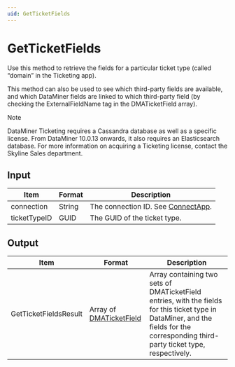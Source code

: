 ```yaml
---
uid: GetTicketFields
---
```


# GetTicketFields

Use this method to retrieve the fields for a particular ticket type (called “domain” in the Ticketing app).

This method can also be used to see which third-party fields are available, and which DataMiner fields are linked to which third-party field (by checking the ExternalFieldName tag in the DMATicketField array).

> [!NOTE]
> DataMiner Ticketing requires a Cassandra database as well as a specific license. From DataMiner 10.0.13 onwards, it also requires an Elasticsearch database. For more information on acquiring a Ticketing license, contact the Skyline Sales department.

## Input

| Item         | Format | Description                                                                      |
|--------------|--------|----------------------------------------------------------------------------------|
| connection   | String | The connection ID. See [ConnectApp](xref:ConnectApp). |
| ticketTypeID | GUID   | The GUID of the ticket type.                                                     |

## Output

| Item | Format | Description |
|--|--|--|
| GetTicketFieldsResult | Array of [DMATicketField](xref:DMATicketField) | Array containing two sets of DMATicketField entries, with the fields for this ticket type in DataMiner, and the fields for the corresponding third-party ticket type, respectively. |
